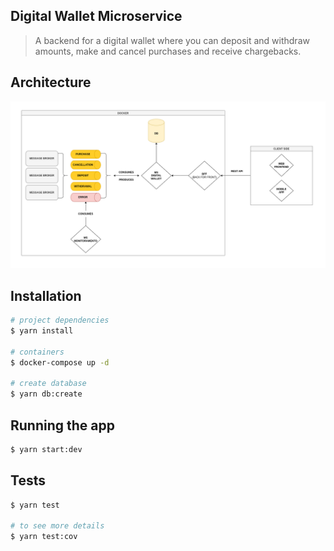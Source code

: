 ## Digital Wallet Microservice

> A backend for a digital wallet where you can deposit and withdraw amounts, make and cancel purchases and receive chargebacks.

## Architecture

<img src="https://github.com/rafaelscariot/digital-wallet/blob/dev/docs/digital-wallet-architecture.png" />

## Installation

```bash
# project dependencies
$ yarn install

# containers
$ docker-compose up -d

# create database
$ yarn db:create
```

## Running the app

```bash
$ yarn start:dev
```

## Tests

```bash
$ yarn test

# to see more details
$ yarn test:cov
```




